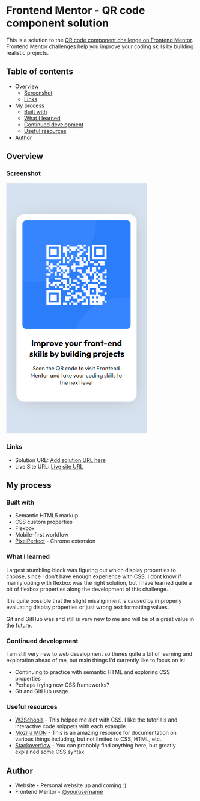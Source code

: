 # Frontend Mentor - QR code component solution

This is a solution to the [QR code component challenge on Frontend Mentor](https://www.frontendmentor.io/challenges/qr-code-component-iux_sIO_H). Frontend Mentor challenges help you improve your coding skills by building realistic projects. 

## Table of contents

- [Overview](#overview)
  - [Screenshot](#screenshot)
  - [Links](#links)
- [My process](#my-process)
  - [Built with](#built-with)
  - [What I learned](#what-i-learned)
  - [Continued development](#continued-development)
  - [Useful resources](#useful-resources)
- [Author](#author)


## Overview

### Screenshot

![](./screenshots/screenshot-mobile.png)


### Links

- Solution URL: [Add solution URL here](https://your-solution-url.com)
- Live Site URL: [Live site URL](https://haziis.github.io/qr-code-component/)

## My process

### Built with

- Semantic HTML5 markup
- CSS custom properties
- Flexbox
- Mobile-first workflow
- [PixelPerfect](https://chrome.google.com/webstore/detail/perfectpixel-by-welldonec/dkaagdgjmgdmbnecmcefdhjekcoceebi?hl=en) - Chrome extension

### What I learned

Largest stumbling block was figuring out which display properties to choose, since I don't have enough experience with CSS. I dont know if mainly opting with flexbox was the right solution, but I have learned quite a bit of flexbox properties along the development of this challenge.

It is quite possible that the slight misalignment is caused by improperly evaluating display properties or just wrong text formatting values.

Git and GitHub was and still is very new to me and will be of a great value in the future.

### Continued development

I am still very new to web development so theres quite a bit of learning and exploration ahead of me, but main things I'd currently like to focus on is:
- Continuing to practice with semantic HTML and exploring CSS properties
- Perhaps trying new CSS frameworks?
- Git and GitHub usage.

### Useful resources

- [W3Schools](https://www.w3schools.com/css/default.asp) - This helped me alot with CSS. I like the tutorials and interactive code snippets with each example.
- [Mozilla MDN](https://developer.mozilla.org/en-US/docs/Web/CSS/) - This is an amazing resource for documentation on various things including, but not limited to CSS, HTML, etc..
- [Stackoverflow](https://stackoverflow.com/) - You can probably find anything here, but greatly explained some CSS syntax.

## Author

- Website - Personal website up and coming :)
- Frontend Mentor - [@yourusername](https://www.frontendmentor.io/profile/yourusername)



